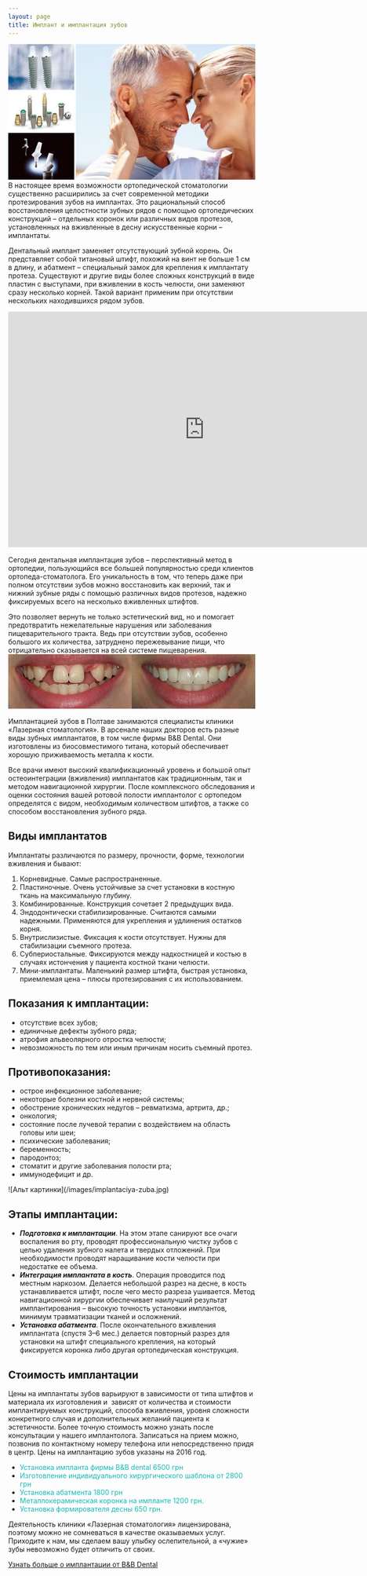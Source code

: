 ```yaml
---
layout: page
title: Имплант и имплантация зубов
---
```

<span class="image left">![Альт картинки](/images/implantaciya-zubov-usluga.JPG)</span>
В настоящее время возможности ортопедической стоматологии существенно расширились за счет современной методики протезирования зубов на имплантах. Это рациональный способ восстановления целостности зубных рядов с помощью ортопедических конструкций – отдельных коронок или различных видов протезов, установленных на вживленные в десну искусственные корни – имплантаты.

Дентальный имплант заменяет отсутствующий зубной корень. Он представляет собой титановый штифт, похожий на винт не больше 1 см в длину, и абатмент – специальный замок для крепления к имплантату протеза. Существуют и другие виды более сложных конструкций в виде пластин с выступами, при вживлении в кость челюсти, они заменяют сразу несколько корней. Такой вариант применим при отсутствии нескольких находившихся рядом зубов.

<iframe width="800" height="480" src="https://www.youtube.com/embed/SHPpBN-psGg" frameborder="0" allowfullscreen></iframe>

Сегодня дентальная имплантация зубов – перспективный метод в ортопедии, пользующийся все большей популярностью среди клиентов ортопеда-стоматолога. Его уникальность в том, что теперь даже при полном отсутствии зубов можно восстановить как верхний, так и нижний зубные ряды с помощью различных видов протезов, надежно фиксируемых всего на несколько вживленных штифтов.

Это позволяет вернуть не только эстетический вид, но и помогает предотвратить нежелательные нарушения или заболевания пищеварительного тракта. Ведь при отсутствии зубов, особенно большого их количества, затруднено пережевывание пищи, что отрицательно сказывается на всей системе пищеварения.
<span class="image fit">![Альт картинки](/images/implantaciya-zubov-do-i-posle.jpg)</span>

Имплантацией зубов в Полтаве занимаются специалисты клиники «Лазерная стоматология». В арсенале наших докторов есть разные виды зубных имплантатов, в том числе фирмы B&amp;B Dental. Они изготовлены из биосовместимого титана, который обеспечивает хорошую приживаемость металла к кости.

Все врачи имеют высокий квалификационный уровень и большой опыт остеоинтеграции (вживления) имплантатов как традиционным, так и методом навигационной хирургии. После комплексного обследования и оценки состояния вашей ротовой полости имплантолог с ортопедом определятся с видом, необходимым количеством штифтов, а также со способом восстановления зубного ряда.
<h2><strong>Виды имплантатов </strong></h2>
Имплантаты различаются по размеру, прочности, форме, технологии вживления и бывают:
<ol>
 	<li>Корневидные. Самые распространенные.</li>
 	<li>Пластиночные. Очень устойчивые за счет установки в костную ткань на максимальную глубину.</li>
 	<li>Комбинированные. Конструкция сочетает 2 предыдущих вида.</li>
 	<li>Эндодонтически стабилизированные. Считаются самыми надежными. Применяются для укрепления и удлинения остатков корня.</li>
 	<li>Внутрислизистые. Фиксация к кости отсутствует. Нужны для стабилизации съемного протеза.</li>
 	<li>Субпериостальные. Фиксируются между надкостницей и костью в случаях истончения у пациента костной ткани челюсти.</li>
 	<li>Мини-имплантаты. Маленький размер штифта, быстрая установка, приемлемая цена – плюсы протезирования с их использованием.</li>
</ol>
<h2>Показания к имплантации:</h2>
<ul>
 	<li>отсутствие всех зубов;</li>
 	<li>единичные дефекты зубного ряда;</li>
 	<li>атрофия альвеолярного отростка челюсти;</li>
 	<li>невозможность по тем или иным причинам носить съемный протез.</li>
</ul>
<h2>Противопоказания:</h2>
<ul>
 	<li>острое инфекционное заболевание;</li>
 	<li>некоторые болезни костной и нервной системы;</li>
 	<li>обострение хронических недугов – ревматизма, артрита, др.;</li>
 	<li>онкология;</li>
 	<li>состояние после лучевой терапии с воздействием на область головы или шеи;</li>
 	<li>психические заболевания;</li>
 	<li>беременность;</li>
 	<li>пародонтоз;</li>
 	<li>стоматит и другие заболевания полости рта;</li>
 	<li>иммунодефицит и др.</li>
</ul>
<span class="image fit">![Альт картинки](/images/implantaciya-zuba.jpg)</span>
<h2>Этапы имплантации:</h2>
<ul>
 	<li><strong><em>Подготовка к имплантации</em></strong>. На этом этапе санируют все очаги воспаления во рту, проводят профессиональную чистку зубов с целью удаления зубного налета и твердых отложений. При необходимости проводят наращивание кости челюсти при недостатке ее объема.</li>
 	<li><strong><em>Интеграция имплантата в кость</em></strong>. Операция проводится под местным наркозом. Делается небольшой разрез на десне, в кость устанавливается штифт, после чего место разреза ушивается. Метод навигационной хирургии обеспечивает наилучший результат имплантирования – высокую точность установки имплантов, минимум травматизации тканей и осложнений.</li>
 	<li><strong><em>Установка абатмента</em></strong>. После окончательного вживления имплантата (спустя 3–6 мес.) делается повторный разрез для установки на штифт специального крепления, на который фиксируется коронка либо другая ортопедическая конструкция.</li>
</ul>
<h2>Стоимость имплантации</h2>
Цены на имплантаты зубов варьируют в зависимости от типа штифтов и материала их изготовления и  зависят от количества и стоимости имплантируемых конструкций, способа вживления, уровня сложности конкретного случая и дополнительных желаний пациента к эстетичности. Более точную стоимость можно узнать после консультации у нашего имплантолога. Записаться на прием можно, позвонив по контактному номеру телефона или непосредственно придя в центр. Цены на имплантацию зубов указаны на 2016 год.

- <font color="#16b8b2">Установка импланта  фирмы B&B dental  6500 грн</font>
- <font color="#16b8b2">Изготовление индивидуального хирургического шаблона  от 2800 грн</font>
- <font color="#16b8b2">Установка абатмента    1800 грн</font>
- <font color="#16b8b2">Металлокерамическая коронка на импланте 1200 грн.</font>
- <font color="#16b8b2">Установка формирователя десны  650 грн.</font>


Деятельность клиники «Лазерная стоматология» лицензирована, поэтому можно не сомневаться в качестве оказываемых услуг. Приходите к нам, мы сделаем вашу улыбку ослепительной, а «чужие» зубы невозможно будет отличить от своих.  

[Узнать больше о имплантации от B&B Dental](/2016/03/21/b-and-b-dental-implantacia.html)

